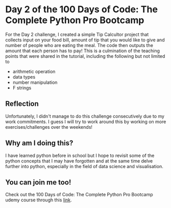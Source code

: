 <h1>Day 2 of the 100 Days of Code: The Complete Python Pro Bootcamp</h1>
<p>For the Day 2 challenge, I created a simple Tip Calcultor project that collects input on your food bill, amount of tip that you would like to give and number of people who are eating the meal. The code then outputs the amount that each person has to pay! This is a culmination of the teaching points that were shared in the tutorial, including the following but not limited to</p>
<ul>
  <li>arithmetic operation</li>
  <li>data types</li>
  <li>number manipulation</li>
  <li>F strings</li>
</ul>

<h2>Reflection</h2>
Unfortunately, I didn't manage to do this challenge consecutively due to my work commitments. I guess I will try to work around this by working on more exercises/challenges over the weekends!

<h2>Why am I doing this?</h2>
<p>I have learned python before in school but I hope to revisit some of the python concepts that I may have forgotten and at the same time delve further into python, especially in the field of data science and visualisation.</p>

<h2>You can join me too!</h2>
<p> Check out the 100 Days of Code: The Complete Python Pro Bootcamp udemy course through this <a href="https://www.udemy.com/course/100-days-of-code/">link</a>.</p>
